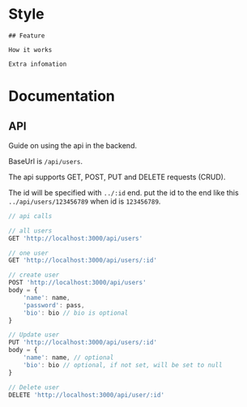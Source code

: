 # Style

```
## Feature

How it works

Extra infomation

```

# Documentation

## API

Guide on using the api in the backend.

BaseUrl is `/api/users`.

The api supports GET, POST, PUT and DELETE requests (CRUD).

The id will be specified with `../:id` end.
put the id to the end like this `../api/users/123456789` when id is `123456789`.

```JavaScript
// api calls

// all users
GET 'http://localhost:3000/api/users'

// one user
GET 'http://localhost:3000/api/users/:id'

// create user
POST 'http://localhost:3000/api/users'
body = {
    'name': name,
    'password': pass,
    'bio': bio // bio is optional
}

// Update user
PUT 'http://localhost:3000/api/users/:id'
body = {
    'name': name, // optional
    'bio': bio // optional, if not set, will be set to null
}

// Delete user
DELETE 'http://localhost:3000/api/user/:id'
```